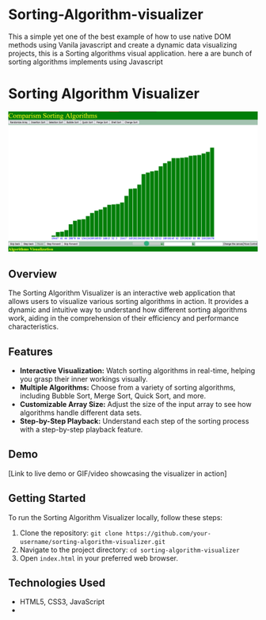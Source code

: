 # Sorting-Algorithm-visualizer
This a simple yet one of the best example of how to use native DOM methods using Vanila javascript and create a dynamic data visualizing projects, this is a Sorting algorithms visual application. here a are bunch of sorting algorithms implements using Javascript
# Sorting Algorithm Visualizer

![Sorting Algorithm Visualizer](image.png)

## Overview

The Sorting Algorithm Visualizer is an interactive web application that allows users to visualize various sorting algorithms in action. It provides a dynamic and intuitive way to understand how different sorting algorithms work, aiding in the comprehension of their efficiency and performance characteristics.

## Features

- **Interactive Visualization:** Watch sorting algorithms in real-time, helping you grasp their inner workings visually.
- **Multiple Algorithms:** Choose from a variety of sorting algorithms, including Bubble Sort, Merge Sort, Quick Sort, and more.
- **Customizable Array Size:** Adjust the size of the input array to see how algorithms handle different data sets.
- **Step-by-Step Playback:** Understand each step of the sorting process with a step-by-step playback feature.

## Demo

[Link to live demo or GIF/video showcasing the visualizer in action]

## Getting Started

To run the Sorting Algorithm Visualizer locally, follow these steps:

1. Clone the repository: `git clone https://github.com/your-username/sorting-algorithm-visualizer.git`
2. Navigate to the project directory: `cd sorting-algorithm-visualizer`
3. Open `index.html` in your preferred web browser.

## Technologies Used

- HTML5, CSS3, JavaScript
- 

